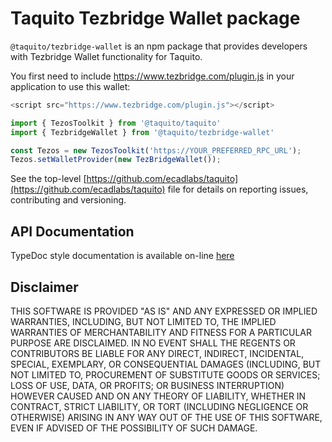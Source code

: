 # Taquito Tezbridge Wallet package

`@taquito/tezbridge-wallet` is an npm package that provides developers with Tezbridge Wallet functionality for Taquito. 

You first need to include https://www.tezbridge.com/plugin.js in your application to use this wallet:

```js
<script src="https://www.tezbridge.com/plugin.js"></script>
```

```ts
import { TezosToolkit } from '@taquito/taquito'
import { TezbridgeWallet } from '@taquito/tezbridge-wallet'

const Tezos = new TezosToolkit('https://YOUR_PREFERRED_RPC_URL');
Tezos.setWalletProvider(new TezBridgeWallet());
```

See the top-level [https://github.com/ecadlabs/taquito](https://github.com/ecadlabs/taquito) file for details on reporting issues, contributing and versioning.

## API Documentation

TypeDoc style documentation is available on-line [here](https://tezostaquito.io/typedoc/modules/_taquito_tezbridge_wallet.html)

## Disclaimer

THIS SOFTWARE IS PROVIDED "AS IS" AND ANY EXPRESSED OR IMPLIED WARRANTIES, INCLUDING, BUT NOT LIMITED TO, THE IMPLIED WARRANTIES OF MERCHANTABILITY AND FITNESS FOR A PARTICULAR PURPOSE ARE DISCLAIMED. IN NO EVENT SHALL THE REGENTS OR CONTRIBUTORS BE LIABLE FOR ANY DIRECT, INDIRECT, INCIDENTAL, SPECIAL, EXEMPLARY, OR CONSEQUENTIAL DAMAGES (INCLUDING, BUT NOT LIMITED TO, PROCUREMENT OF SUBSTITUTE GOODS OR SERVICES; LOSS OF USE, DATA, OR PROFITS; OR BUSINESS INTERRUPTION) HOWEVER CAUSED AND ON ANY THEORY OF LIABILITY, WHETHER IN CONTRACT, STRICT LIABILITY, OR TORT (INCLUDING NEGLIGENCE OR OTHERWISE) ARISING IN ANY WAY OUT OF THE USE OF THIS SOFTWARE, EVEN IF ADVISED OF THE POSSIBILITY OF SUCH DAMAGE.